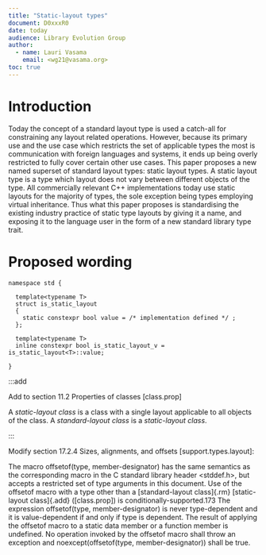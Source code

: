 ```yaml
---
title: "Static-layout types"
document: D0xxxR0
date: today
audience: Library Evolution Group
author:
  - name: Lauri Vasama
    email: <wg21@vasama.org>
toc: true
---
```


# Introduction

Today the concept of a standard layout type is used a catch-all for constraining any layout related operations. However, because its primary use and the use case which restricts the set of applicable types the most is communication with foreign languages and systems, it ends up being overly restricted to fully cover certain other use cases. This paper proposes a new named superset of standard layout types: static layout types. A static layout type is a type which layout does not vary between different objects of the type. All commercially relevant C++ implementations today use static layouts for the majority of types, the sole exception being types employing virtual inheritance. Thus what this paper proposes is standardising the existing industry practice of static type layouts by giving it a name, and exposing it to the language user in the form of a new standard library type trait.

# Proposed wording

```
namespace std {

  template<typename T>
  struct is_static_layout
  {
    static constexpr bool value = /* implementation defined */ ;
  };

  template<typename T>
  inline constexpr bool is_static_layout_v = is_static_layout<T>::value;

}
```

:::add

Add to section 11.2 Properties of classes [class.prop]

A _static-layout class_ is a class with a single layout applicable to all objects of the class. A _standard-layout class_ is a _static-layout class_.

:::

Modify section 17.2.4 Sizes, alignments, and offsets [support.types.layout]:

The macro offsetof(type, member-designator) has the same semantics as the corresponding macro in the C standard library header <stddef.h>, but accepts a restricted set of type arguments in this document. Use of the offsetof macro with a type other than a [standard-layout class]{.rm} [static-layout class]{.add} ([class.prop]) is conditionally-supported.173 The expression offsetof(type, member-designator) is never type-dependent and it is value-dependent if and only if type is dependent. The result of applying the offsetof macro to a static data member or a function member is undefined. No operation invoked by the offsetof macro shall throw an exception and noexcept(offsetof(type, member-designator)) shall be true.

